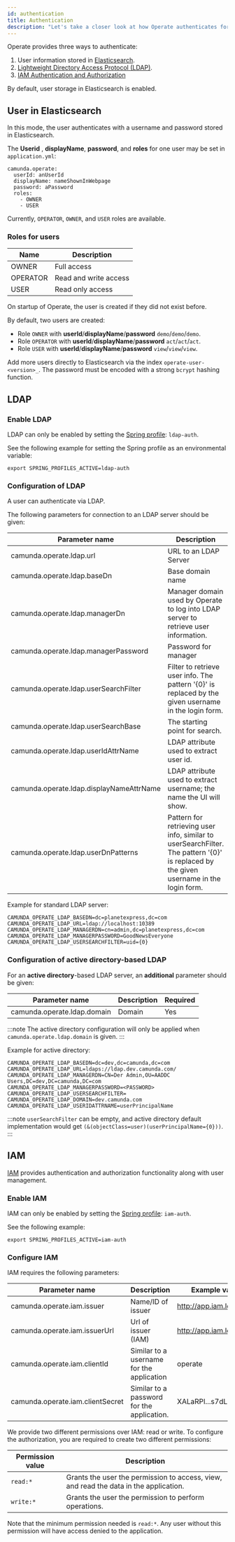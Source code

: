 ```yaml
---
id: authentication
title: Authentication
description: "Let's take a closer look at how Operate authenticates for use."
---
```


Operate provides three ways to authenticate:

1. User information stored in [Elasticsearch](#user-in-elasticsearch).
2. [Lightweight Directory Access Protocol (LDAP)](#ldap).
3. [IAM Authentication and Authorization](#iam)

By default, user storage in Elasticsearch is enabled.

## User in Elasticsearch

In this mode, the user authenticates with a username and password stored in Elasticsearch.

The **Userid** , **displayName**, **password**, and **roles** for one user may be set in `application.yml`:

```
camunda.operate:
  userId: anUserId
  displayName: nameShownInWebpage
  password: aPassword
  roles:
    - OWNER
    - USER
```

Currently, `OPERATOR`, `OWNER`, and `USER` roles are available.

### Roles for users
Name | Description 
-----|-------------
OWNER| Full access
OPERATOR| Read and write access
USER | Read only access

On startup of Operate, the user is created if they did not exist before.

By default, two users are created:
* Role `OWNER` with **userId**/**displayName**/**password** `demo`/`demo`/`demo`.
* Role `OPERATOR` with **userId**/**displayName**/**password** `act`/`act`/`act`.
* Role `USER` with **userId**/**displayName**/**password** `view`/`view`/`view`.

Add more users directly to Elasticsearch via the index `operate-user-<version>_`. The password must be encoded with a strong `bcrypt` hashing function.


## LDAP

### Enable LDAP

LDAP can only be enabled by setting the [Spring profile](https://docs.spring.io/spring-boot/docs/current/reference/html/spring-boot-features.html#boot-features-profiles): `ldap-auth`.

See the following example for setting the Spring profile as an environmental variable:

```
export SPRING_PROFILES_ACTIVE=ldap-auth
```

### Configuration of LDAP

A user can authenticate via LDAP.

The following parameters for connection to an LDAP server should be given:

 Parameter name | Description | Example | Required |
 | -- | -- | -- | -- |
 | camunda.operate.ldap.url | URL to an LDAP Server | ldaps://camunda.com/ | Yes |
 | camunda.operate.ldap.baseDn | Base domain name | dc=camunda,dc=com | Yes |
 | camunda.operate.ldap.managerDn | Manager domain used by Operate to log into LDAP server to retrieve user information. | cn=admin,dc=camunda,dc=com | Yes |
 | camunda.operate.ldap.managerPassword| Password for manager | | Yes |
 | camunda.operate.ldap.userSearchFilter | Filter to retrieve user info. The pattern '{0}' is replaced by the given username in the login form. | {0} | No, default is {0} |
 | camunda.operate.ldap.userSearchBase | The starting point for search.| ou=Support,dc=camunda,dc=com | No |
 | camunda.operate.ldap.userIdAttrName | LDAP attribute used to extract user id. | userPrincipalName | No |
 | camunda.operate.ldap.displayNameAttrName| LDAP attribute used to extract username; the name the UI will show. | userName | No |
 | camunda.operate.ldap.userDnPatterns| Pattern for retrieving user info, similar to userSearchFilter. The pattern '{0}' is replaced by the given username in the login form. | uid={0},ou=people | No |

Example for standard LDAP server:
```shell
CAMUNDA_OPERATE_LDAP_BASEDN=dc=planetexpress,dc=com
CAMUNDA_OPERATE_LDAP_URL=ldap://localhost:10389
CAMUNDA_OPERATE_LDAP_MANAGERDN=cn=admin,dc=planetexpress,dc=com
CAMUNDA_OPERATE_LDAP_MANAGERPASSWORD=GoodNewsEveryone
CAMUNDA_OPERATE_LDAP_USERSEARCHFILTER=uid={0}
```

### Configuration of active directory-based LDAP

For an **active directory**-based LDAP server, an **additional** parameter should be given:

 Parameter name | Description | Required |
 --------------|------------|---------
 camunda.operate.ldap.domain| Domain | Yes

:::note
The active directory configuration will only be applied when `camunda.operate.ldap.domain` is given.
:::

Example for active directory:

````shell
CAMUNDA_OPERATE_LDAP_BASEDN=dc=dev,dc=camunda,dc=com
CAMUNDA_OPERATE_LDAP_URL=ldaps://ldap.dev.camunda.com/
CAMUNDA_OPERATE_LDAP_MANAGERDN=CN=Der Admin,OU=AADDC Users,DC=dev,DC=camunda,DC=com
CAMUNDA_OPERATE_LDAP_MANAGERPASSWORD=<PASSWORD>
CAMUNDA_OPERATE_LDAP_USERSEARCHFILTER=
CAMUNDA_OPERATE_LDAP_DOMAIN=dev.camunda.com
CAMUNDA_OPERATE_LDAP_USERIDATTRNAME=userPrincipalName
````

:::note
`userSearchFilter` can be empty, and active directory default implementation would get `(&(objectClass=user)(userPrincipalName={0}))`.
:::

## IAM

[IAM](../../iam/what-is-iam/) provides authentication and authorization functionality along with user management.

### Enable IAM

IAM can only be enabled by setting the [Spring profile](https://docs.spring.io/spring-boot/docs/current/reference/html/spring-boot-features.html#boot-features-profiles): `iam-auth`.

See the following example:

```
export SPRING_PROFILES_ACTIVE=iam-auth
```

### Configure IAM
IAM requires the following parameters:

Parameter name | Description | Example value
---------------|-------------|---------------
camunda.operate.iam.issuer | Name/ID of issuer | http://app.iam.localhost
camunda.operate.iam.issuerUrl | Url of issuer (IAM) | http://app.iam.localhost
camunda.operate.iam.clientId | Similar to a username for the application | operate
camunda.operate.iam.clientSecret | Similar to a password for the application. | XALaRPl...s7dL7

We provide two different permissions over IAM: read or write.
To configure the authorization, you are required to create two different permissions:

Permission value | Description 
----------------|-------------
`read:*` | Grants the user the permission to access, view, and read the data in the application.
`write:*` | Grants the user the permission to perform operations.

Note that the minimum permission needed is `read:*`. Any user without this permission will have access denied to the application.
